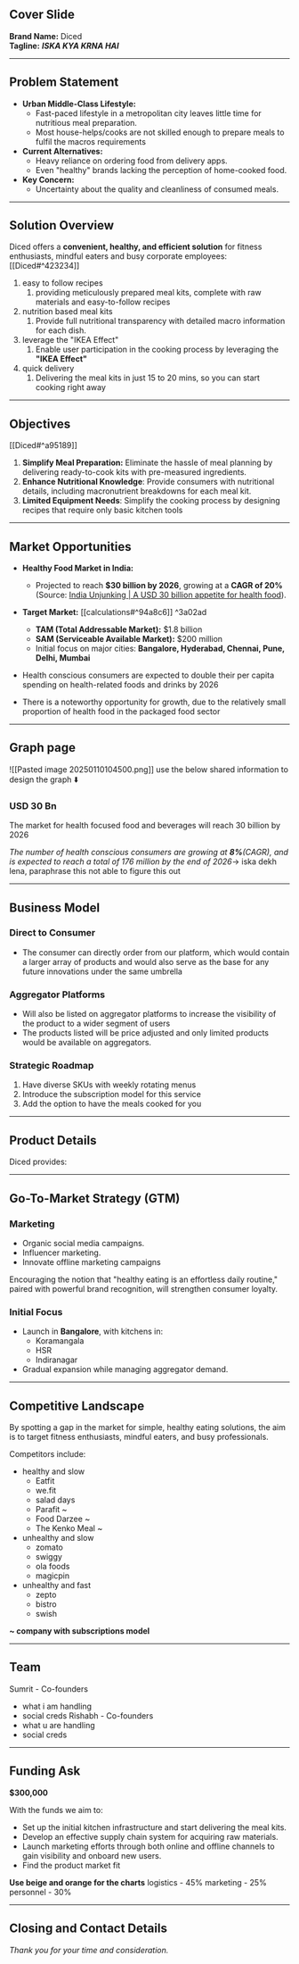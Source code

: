 ## Cover Slide
**Brand Name:** Diced  
**Tagline:** ***ISKA KYA KRNA HAI***

---

## Problem Statement
- **Urban Middle-Class Lifestyle:**
	- Fast-paced lifestyle in a metropolitan city leaves little time for nutritious meal preparation.  
	- Most house-helps/cooks are not skilled enough to prepare meals to fulfil the macros requirements
- **Current Alternatives:**
	- Heavy reliance on ordering food from delivery apps.
	- Even "healthy" brands lacking the perception of home-cooked food.  
- **Key Concern:**  
	- Uncertainty about the quality and cleanliness of consumed meals.

---
## Solution Overview
Diced offers a **convenient, healthy, and efficient solution** for fitness enthusiasts, mindful eaters and busy corporate employees:  
 [[Diced#^423234]]
1. easy to follow recipes
	1. providing meticulously prepared meal kits, complete with raw materials and easy-to-follow recipes
2. nutrition based meal kits
	1.  Provide full nutritional transparency with detailed macro information for each dish.
3. leverage the "IKEA Effect"
	1. Enable user participation in the cooking process by leveraging the **"IKEA Effect"**
4. quick delivery 
	1. Delivering the meal kits in just 15 to 20 mins, so you can start cooking right away


---

## Objectives
[[Diced#^a95189]]

1. **Simplify Meal Preparation:** Eliminate the hassle of meal planning by delivering ready-to-cook kits with pre-measured ingredients.
2. **Enhance Nutritional Knowledge**: Provide consumers with nutritional details, including macronutrient breakdowns for each meal kit.
3. **Limited Equipment Needs**: Simplify the cooking process by designing recipes that require only basic kitchen tools
---

## Market Opportunities
- **Healthy Food Market in India:**  
	- Projected to reach **$30 billion by 2026**, growing at a **CAGR of 20%** (Source: [India Unjunking | A USD 30 billion appetite for health food](https://www.livemint.com/industry/health-foods-and-beverages-market-to-touch-30-billion-by-2026-11646297727164.html)).  
- **Target Market:**  [[calculations#^94a8c6]]   ^3a02ad
	- **TAM (Total Addressable Market):** $1.8 billion  
	- **SAM (Serviceable Available Market):** $200 million  
	- Initial focus on major cities: **Bangalore, Hyderabad, Chennai, Pune, Delhi, Mumbai**  

- Health conscious consumers are expected to double their per capita spending on health-related foods and drinks by 2026
- There is a noteworthy opportunity for growth, due to the relatively small proportion of health food in the packaged food sector


---
## Graph page
![[Pasted image 20250110104500.png]]
use the below shared information to design the graph ⬇️
### USD 30 Bn 

The market for health focused food and beverages will reach 30 billion by 2026

*The number of health conscious consumers are growing at **8%**(CAGR), and is expected to reach a total of 176 million by the end of 2026*-> iska dekh lena, paraphrase this not able to figure this out

---

## Business Model
### Direct to Consumer
- The consumer can directly order from our platform, which would contain a larger array of products and would also serve as the base for any future innovations under the same umbrella
### Aggregator Platforms
- Will also be listed on aggregator platforms to increase the visibility of the product to a wider segment of users
- The products listed will be price adjusted and only limited products would be available on aggregators.

### Strategic Roadmap
1. Have diverse SKUs with weekly rotating menus  
2. Introduce the subscription model for this service
3. Add the option to have the meals cooked for you

--- 
## Product Details 
Diced provides:  

---

## Go-To-Market Strategy (GTM)
### Marketing
- Organic social media campaigns.  
- Influencer marketing.  
- Innovate offline marketing campaigns 

Encouraging the notion that "healthy eating is an effortless daily routine," paired with powerful brand recognition, will strengthen consumer loyalty.

### Initial Focus
- Launch in **Bangalore**, with kitchens in:  
	- Koramangala  
	- HSR  
	- Indiranagar  
- Gradual expansion while managing aggregator demand.  

---

## Competitive Landscape

By spotting a gap in the market for simple, healthy eating solutions, the aim is to target fitness enthusiasts, mindful eaters, and busy professionals. 

Competitors include:  
- healthy and slow
	- Eatfit  
	- we.fit
	- salad days
	- Parafit  ~
	- Food Darzee  ~
	- The Kenko Meal ~
- unhealthy and slow
	- zomato
	- swiggy
	- ola foods
	- magicpin
- unhealthy and fast
	- zepto
	- bistro
	- swish

**~ company with subscriptions model**
 
---

## Team

Sumrit - Co-founders
- what i am handling
- social creds
Rishabh - Co-founders
- what u are handling
- social creds

---

## Funding Ask
**$300,000**

With the funds we aim to:
- Set up the initial kitchen infrastructure and start delivering the meal kits.
- Develop an effective supply chain system for acquiring raw materials.
- Launch marketing efforts through both online and offline channels to gain visibility and onboard new users.
- Find the product market fit

**Use beige and orange for the charts**
logistics - 45%
marketing - 25%
personnel - 30%

---

## Closing and Contact Details
_Thank you for your time and consideration._
